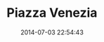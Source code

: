 --- 
layout: entry
category: notebook
excerpt:
title: Piazza Venezia
location: Rome, Italy
date_taken: June 2014
camera: Leica M9
lens: Leitz Summilux 35mm f/1.4
date: 2014-07-03 22:54:43
tags: [30 to 45 years, blur, bw, expression, hair, hand, overexposure, woman]
image: GRS-20140630-084154
---